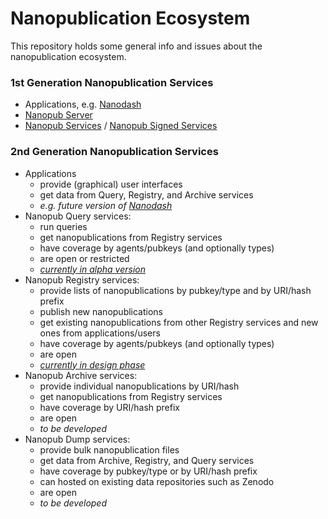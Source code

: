 # Nanopublication Ecosystem

This repository holds some general info and issues about the nanopublication ecosystem.

### 1st Generation Nanopublication Services

- Applications, e.g. [Nanodash](https://github.com/knowledgepixels/nanodash)
- [Nanopub Server](https://github.com/tkuhn/nanopub-server)
- [Nanopub Services](https://github.com/peta-pico/nanopub-services) / [Nanopub Signed Services](https://github.com/peta-pico/signed-nanopub-services)

### 2nd Generation Nanopublication Services

- Applications
  - provide (graphical) user interfaces
  - get data from Query, Registry, and Archive services
  - _e.g. future version of [Nanodash](https://github.com/knowledgepixels/nanodash)_
- Nanopub Query services:
  - run queries
  - get nanopublications from Registry services
  - have coverage by agents/pubkeys (and optionally types)
  - are open or restricted
  - _[currently in alpha version](https://github.com/knowledgepixels/nanopub-query)_
- Nanopub Registry services:
  - provide lists of nanopublications by pubkey/type and by URI/hash prefix
  - publish new nanopublications
  - get existing nanopublications from other Registry services and new ones from applications/users
  - have coverage by agents/pubkeys (and optionally types)
  - are open
  - _[currently in design phase](https://github.com/knowledgepixels/nanopub-registry)_
- Nanopub Archive services:
  - provide individual nanopublications by URI/hash
  - get nanopublications from Registry services
  - have coverage by URI/hash prefix
  - are open
  - _to be developed_
- Nanopub Dump services:
  - provide bulk nanopublication files
  - get data from Archive, Registry, and Query services
  - have coverage by pubkey/type or by URI/hash prefix
  - can hosted on existing data repositories such as Zenodo
  - are open
  - _to be developed_
